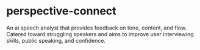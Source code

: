 # perspective-connect
An ai speech analyst that provides feedback on tone, content, and flow. Catered toward struggling speakers and aims to improve user interviewing skills, public speaking, and confidence.
